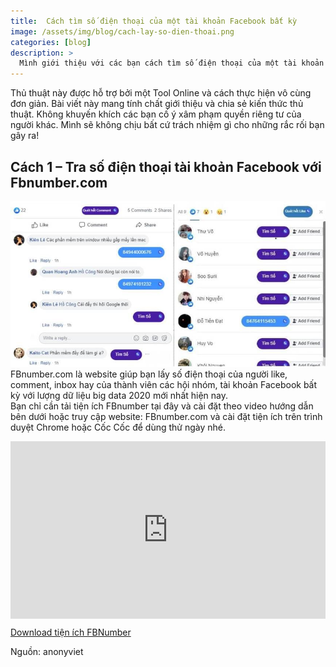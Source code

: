 ```yaml
---
title:  Cách tìm số điện thoại của một tài khoản Facebook bất kỳ
image: /assets/img/blog/cach-lay-so-dien-thoai.png
categories: [blog]
description: >
  Mình giới thiệu với các bạn cách tìm số điện thoại của một tài khoản Facebook bất kỳ. Thủ thuật này sẽ giúp bạn trong những trường hợp cần truy tìm số điện thoại của đối phương.
---
```


Thủ thuật này được hỗ trợ bởi một Tool Online và cách thực hiện vô cùng đơn giản. Bài viết này mang tính chất giới thiệu và chia sẻ kiến thức thủ thuật. Không khuyến khích các bạn cố ý xâm phạm quyền riêng tư của người khác. Mình sẽ không chịu bất cứ trách nhiệm gì cho những rắc rối bạn gây ra!  

## Cách 1 – Tra số điện thoại tài khoản Facebook với Fbnumber.com  


![Tra số điện thoại tài khoản Facebook với Fbnumber.com](/assets/img/blog/cach-lay-so-dien-thoai-2.jpg)
FBnumber.com là website giúp bạn lấy số điện thoại của người like, comment, inbox hay của thành viên các hội nhóm, tài khoản Facebook bất kỳ với lượng dữ liệu big data 2020 mới nhất hiện nay.  
Bạn chỉ cần tải tiện ích FBnumber tại đây và cài đặt theo video hướng dẫn bên dưới hoặc truy cập website: FBnumber.com và cài đặt tiện ích trên trình duyệt Chrome hoặc Cốc Cốc để dùng thử ngày nhé.  

<style>

.video-wrapper {
    position: relative;
    padding-bottom: 56.25%;
    height: 0;
}

.video-wrapper iframe {
    position: absolute;
    top: 0;
    left: 0;
    width: 100%;
    height: 100%;
}
</style>
</head>
<p>
<div class="video-wrapper">
<iframe width="560" height="315" src="https://www.youtube.com/embed/_aNZfHPMTSY" frameborder="0" allow="accelerometer; autoplay; encrypted-media; gyroscope; picture-in-picture" allowfullscreen></iframe>
</div>  
</p>

[Download tiện ích FBNumber](https://fbnumber.com/api/v1/download/extension/timkiemdata)


Nguồn: anonyviet

